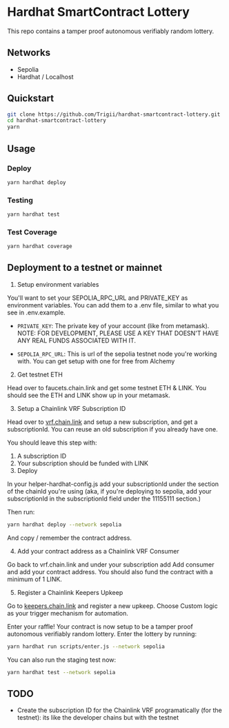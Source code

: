 # Hardhat SmartContract Lottery

This repo contains a tamper proof autonomous verifiably random lottery.

## Networks

-   Sepolia
-   Hardhat / Localhost

## Quickstart

```sh
git clone https://github.com/Trigii/hardhat-smartcontract-lottery.git
cd hardhat-smartcontract-lottery
yarn
```

## Usage

### Deploy

```sh
yarn hardhat deploy
```

### Testing

```sh
yarn hardhat test
```

### Test Coverage

```sh
yarn hardhat coverage
```

## Deployment to a testnet or mainnet

1. Setup environment variables

You'll want to set your SEPOLIA_RPC_URL and PRIVATE_KEY as environment variables. You can add them to a .env file, similar to what you see in .env.example.

-   `PRIVATE_KEY`: The private key of your account (like from metamask). NOTE: FOR DEVELOPMENT, PLEASE USE A KEY THAT DOESN'T HAVE ANY REAL FUNDS ASSOCIATED WITH IT.

-   `SEPOLIA_RPC_URL`: This is url of the sepolia testnet node you're working with. You can get setup with one for free from Alchemy

2. Get testnet ETH

Head over to faucets.chain.link and get some testnet ETH & LINK. You should see the ETH and LINK show up in your metamask.

3. Setup a Chainlink VRF Subscription ID

Head over to [vrf.chain.link](https://vrf.chain.link/sepolia) and setup a new subscription, and get a subscriptionId. You can reuse an old subscription if you already have one.

You should leave this step with:

1. A subscription ID
2. Your subscription should be funded with LINK
3. Deploy

In your helper-hardhat-config.js add your subscriptionId under the section of the chainId you're using (aka, if you're deploying to sepolia, add your subscriptionId in the subscriptionId field under the 11155111 section.)

Then run:

```sh
yarn hardhat deploy --network sepolia
```

And copy / remember the contract address.

4. Add your contract address as a Chainlink VRF Consumer

Go back to vrf.chain.link and under your subscription add Add consumer and add your contract address. You should also fund the contract with a minimum of 1 LINK.

5. Register a Chainlink Keepers Upkeep

Go to [keepers.chain.link](https://automation.chain.link/) and register a new upkeep. Choose Custom logic as your trigger mechanism for automation.

Enter your raffle!
Your contract is now setup to be a tamper proof autonomous verifiably random lottery. Enter the lottery by running:

```sh
yarn hardhat run scripts/enter.js --network sepolia
```

You can also run the staging test now:

```sh
yarn hardhat test --network sepolia
```

## TODO

-   Create the subscription ID for the Chainlink VRF programatically (for the testnet): its like the developer chains but with the testnet
